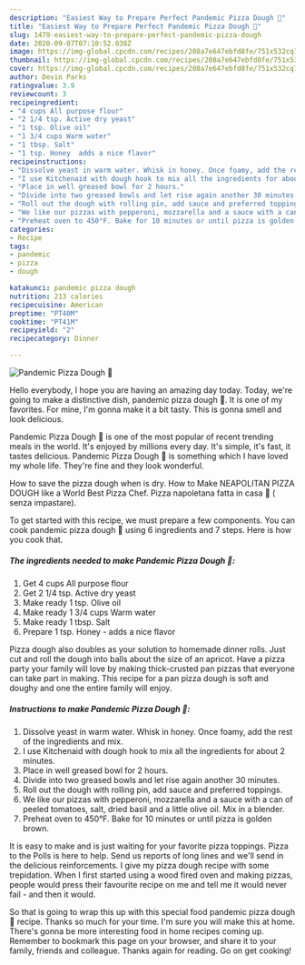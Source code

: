 ```yaml
---
description: "Easiest Way to Prepare Perfect Pandemic Pizza Dough 🍕"
title: "Easiest Way to Prepare Perfect Pandemic Pizza Dough 🍕"
slug: 1479-easiest-way-to-prepare-perfect-pandemic-pizza-dough
date: 2020-09-07T07:10:52.038Z
image: https://img-global.cpcdn.com/recipes/208a7e647ebfd8fe/751x532cq70/pandemic-pizza-dough-🍕-recipe-main-photo.jpg
thumbnail: https://img-global.cpcdn.com/recipes/208a7e647ebfd8fe/751x532cq70/pandemic-pizza-dough-🍕-recipe-main-photo.jpg
cover: https://img-global.cpcdn.com/recipes/208a7e647ebfd8fe/751x532cq70/pandemic-pizza-dough-🍕-recipe-main-photo.jpg
author: Devin Parks
ratingvalue: 3.9
reviewcount: 3
recipeingredient:
- "4 cups All purpose flour"
- "2 1/4 tsp. Active dry yeast"
- "1 tsp. Olive oil"
- "1 3/4 cups Warm water"
- "1 tbsp. Salt"
- "1 tsp. Honey  adds a nice flavor"
recipeinstructions:
- "Dissolve yeast in warm water. Whisk in honey. Once foamy, add the rest of the ingredients and mix."
- "I use Kitchenaid with dough hook to mix all the ingredients for about 2 minutes."
- "Place in well greased bowl for 2 hours."
- "Divide into two greased bowls and let rise again another 30 minutes."
- "Roll out the dough with rolling pin, add sauce and preferred toppings."
- "We like our pizzas with pepperoni, mozzarella and a sauce with a can of peeled tomatoes, salt, dried basil and a little olive oil. Mix in a blender."
- "Preheat oven to 450°F. Bake for 10 minutes or until pizza is golden brown."
categories:
- Recipe
tags:
- pandemic
- pizza
- dough

katakunci: pandemic pizza dough 
nutrition: 213 calories
recipecuisine: American
preptime: "PT40M"
cooktime: "PT41M"
recipeyield: "2"
recipecategory: Dinner

---
```



![Pandemic Pizza Dough 🍕](https://img-global.cpcdn.com/recipes/208a7e647ebfd8fe/751x532cq70/pandemic-pizza-dough-🍕-recipe-main-photo.jpg)

Hello everybody, I hope you are having an amazing day today. Today, we're going to make a distinctive dish, pandemic pizza dough 🍕. It is one of my favorites. For mine, I'm gonna make it a bit tasty. This is gonna smell and look delicious.

Pandemic Pizza Dough 🍕 is one of the most popular of recent trending meals in the world. It's enjoyed by millions every day. It's simple, it's fast, it tastes delicious. Pandemic Pizza Dough 🍕 is something which I have loved my whole life. They're fine and they look wonderful.

How to save the pizza dough when is dry. How to Make NEAPOLITAN PIZZA DOUGH like a World Best Pizza Chef. Pizza napoletana fatta in casa 🍕 ( senza impastare).


To get started with this recipe, we must prepare a few components. You can cook pandemic pizza dough 🍕 using 6 ingredients and 7 steps. Here is how you cook that.

<!--inarticleads1-->

##### The ingredients needed to make Pandemic Pizza Dough 🍕:

1. Get 4 cups All purpose flour
1. Get 2 1/4 tsp. Active dry yeast
1. Make ready 1 tsp. Olive oil
1. Make ready 1 3/4 cups Warm water
1. Make ready 1 tbsp. Salt
1. Prepare 1 tsp. Honey - adds a nice flavor


Pizza dough also doubles as your solution to homemade dinner rolls. Just cut and roll the dough into balls about the size of an apricot. Have a pizza party your family will love by making thick-crusted pan pizzas that everyone can take part in making. This recipe for a pan pizza dough is soft and doughy and one the entire family will enjoy. 

<!--inarticleads2-->

##### Instructions to make Pandemic Pizza Dough 🍕:

1. Dissolve yeast in warm water. Whisk in honey. Once foamy, add the rest of the ingredients and mix.
1. I use Kitchenaid with dough hook to mix all the ingredients for about 2 minutes.
1. Place in well greased bowl for 2 hours.
1. Divide into two greased bowls and let rise again another 30 minutes.
1. Roll out the dough with rolling pin, add sauce and preferred toppings.
1. We like our pizzas with pepperoni, mozzarella and a sauce with a can of peeled tomatoes, salt, dried basil and a little olive oil. Mix in a blender.
1. Preheat oven to 450°F. Bake for 10 minutes or until pizza is golden brown.


It is easy to make and is just waiting for your favorite pizza toppings. Pizza to the Polls is here to help. Send us reports of long lines and we&#39;ll send in the delicious reinforcements. I give my pizza dough recipe with some trepidation. When I first started using a wood fired oven and making pizzas, people would press their favourite recipe on me and tell me it would never fail - and then it would. 

So that is going to wrap this up with this special food pandemic pizza dough 🍕 recipe. Thanks so much for your time. I'm sure you will make this at home. There's gonna be more interesting food in home recipes coming up. Remember to bookmark this page on your browser, and share it to your family, friends and colleague. Thanks again for reading. Go on get cooking!
